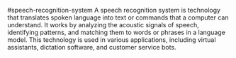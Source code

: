 #speech-recognition-system
A speech recognition system is technology that translates spoken language into text or commands that a computer can understand. 
It works by analyzing the acoustic signals of speech, identifying patterns, and matching them to words or phrases in a language model. 
This technology is used in various applications, including virtual assistants, dictation software, and customer service bots. 
